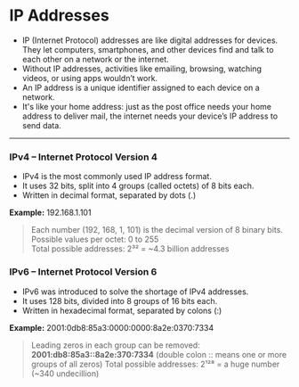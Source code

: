 <h1> IP Addresses </h1>

- IP (Internet Protocol) addresses are like digital addresses for devices. They let computers, smartphones, and other devices find and talk to each other on a network or the internet.
- Without IP addresses, activities like emailing, browsing, watching videos, or using apps wouldn’t work.
- An IP address is a unique identifier assigned to each device on a network.
- It's like your home address: just as the post office needs your home address to deliver mail, the internet needs your device’s IP address to send data.

- - -

### IPv4 – Internet Protocol Version 4
- IPv4 is the most commonly used IP address format.
- It uses 32 bits, split into 4 groups (called octets) of 8 bits each.
- Written in decimal format, separated by dots (.)

**Example:** 192.168.1.101

> Each number (192, 168, 1, 101) is the decimal version of 8 binary bits. <br> Possible values per octet: 0 to 255 <br> Total possible addresses: 2³² = ~4.3 billion addresses

### IPv6 – Internet Protocol Version 6 
- IPv6 was introduced to solve the shortage of IPv4 addresses.
- It uses 128 bits, divided into 8 groups of 16 bits each.
- Written in hexadecimal format, separated by colons (:)

**Example:** 2001:0db8:85a3:0000:0000:8a2e:0370:7334

> Leading zeros in each group can be removed:
> **2001:db8:85a3::8a2e:370:7334** (double colon :: means one or more groups of all zeros)
> Total possible addresses: 2¹²⁸ = a huge number (~340 undecillion)
